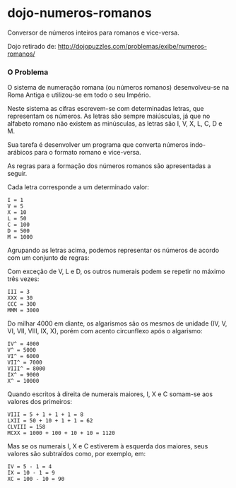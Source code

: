 # dojo-numeros-romanos
Conversor de números inteiros para romanos e vice-versa.

Dojo retirado de: http://dojopuzzles.com/problemas/exibe/numeros-romanos/

### O Problema

O sistema de numeração romana (ou números romanos) desenvolveu-se na Roma Antiga e utilizou-se em todo o seu Império.

Neste sistema as cifras escrevem-se com determinadas letras, que representam os números. As letras são sempre maiúsculas, 
já que no alfabeto romano não existem as minúsculas, as letras são I, V, X, L, C, D e M.

Sua tarefa é desenvolver um programa que converta números indo-arábicos para o formato romano e vice-versa.

As regras para a formação dos números romanos são apresentadas a seguir.

Cada letra corresponde a um determinado valor:
```
I = 1
V = 5
X = 10
L = 50
C = 100
D = 500
M = 1000
```

Agrupando as letras acima, podemos representar os números de acordo com um conjunto de regras:

Com exceção de V, L e D, os outros numerais podem se repetir no máximo três vezes:
```
III = 3
XXX = 30
CCC = 300
MMM = 3000
```

Do milhar 4000 em diante, os algarismos são os mesmos de unidade (IV, V, VI, VII, VIII, IX, X), porém com acento circunflexo após o algarismo:
```
IV^ = 4000
V^ = 5000
VI^ = 6000
VII^ = 7000
VIII^ = 8000
IX^ = 9000
X^ = 10000
```

Quando escritos à direita de numerais maiores, I, X e C somam-se aos valores dos primeiros:
```
VIII = 5 + 1 + 1 + 1 = 8
LXII = 50 + 10 + 1 + 1 = 62
CLVIII = 158
MCXX = 1000 + 100 + 10 + 10 = 1120
```

Mas se os numerais I, X e C estiverem à esquerda dos maiores, seus valores são subtraídos como, por exemplo, em:
```
IV = 5 - 1 = 4
IX = 10 - 1 = 9
XC = 100 - 10 = 90
```
